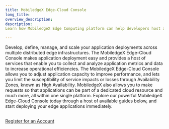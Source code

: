 ```yaml
---
title: MobiledgeX Edge-Cloud Console
long_title:
overview_description:
description:
Learn how MobiledgeX Edge Computing platform can help developers host and scale applications on the Mobile Network Edge and reduce latency by bringing applications closer to your users

---
```


Develop, define, manage, and scale your application deployments across multiple distributed edge infrastructures. The MobiledgeX Edge-Cloud Console makes application deployment easy and provides a host of services that enable you to collect and analyze application metrics and data to increase operational efficiencies. The MobiledgeX Edge-Cloud Console allows you to adjust application capacity to improve performance, and lets you limit the susceptibility of service impacts or losses through Availability Zones, known as High Availability.  MobiledgeX also allows you to make requests so that applications can be part of a dedicated cloud resource and much more, all within one single platform. Explore our powerful MobiledgeX Edge-Cloud Console today through a host of available guides below, and start deploying your edge applications immediately.

## 

[Register for an Account](https://console.mobiledgex.net)


